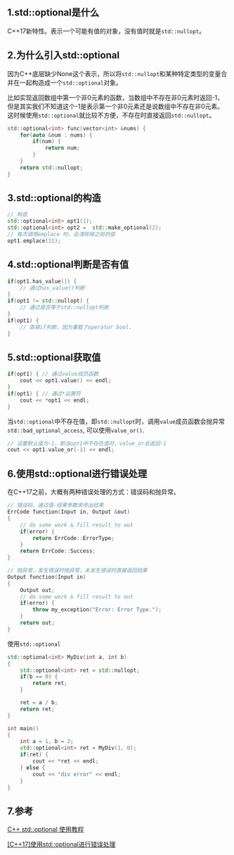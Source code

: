 ## 1.std::optional是什么
C++17新特性。表示一个可能有值的对象，没有值时就是`std::nullopt`。


## 2.为什么引入std::optional
因为C++底层缺少None这个表示，所以将`std::nullopt`和某种特定类型的变量合并在一起构造成一个`std::optional`对象。

比如实现返回数组中第一个非0元素的函数，当数组中不存在非0元素时返回-1，但是其实我们不知道这个-1是表示第一个非0元素还是说数组中不存在非0元素。这时候使用`std::optional`就比较不方便，不存在时直接返回`std::nullopt`。
```cpp
std::optional<int> func(vector<int> &nums) {
    for(auto &num : nums) {
        if(num) {
            return num;
        }
    }
    return std::nullopt;
}
```


## 3.std::optional的构造
```cpp
// 构造
std::optional<int> opt1(1);
std::optional<int> opt2 =  std::make_optional(2);
// 每次调用emplace 时，会清除掉之前的值
opt1.emplace(11);
```


## 4.std::optional判断是否有值
```cpp
if(opt1.has_value()) {
    // 通过has_value()判断
}
if(opt1 != std::nullopt) {
    // 通过是否等于std::nullopt判断
}
if(opt1) {
    // 直接if判断，因为重载了operator bool.
}
```


## 5.std::optional获取值
```cpp
if(opt1) { // 通过value成员函数
    cout << opt1.value() << endl;
}
if(opt1) { // 通过*运算符
    cout << *opt1 << endl;
}
```
当`std::optional`中不存在值，即`std::nullopt`时，调用`value`成员函数会抛异常`std::bad_optional_access`, 可以使用`value_or()`.
```cpp
// 设置默认值为-1，即当opt1中不存在值时，value_or会返回-1
cout << opt1.value_or(-1) << endl; 
```


## 6.使用std::optional进行错误处理

在C++17之前，大概有两种错误处理的方式：错误码和抛异常。

```cpp
// 错误码，通过值-结果参数来传出结果
ErrCode function(Input in, Output &out)
{
    // do some work & fill result to out
    if(error) {
        return ErrCode::ErrorType;
    }
    return ErrCode::Success;
}

// 抛异常，发生错误时抛异常，未发生错误时直接返回结果
Output function(Input in)
{
    Output out;
    // do some work & fill result to out
    if(error) {
        throw my_exception("Error: Error Type.");
    }
    return out;
}
```

使用`std::optional`
```cpp
std::optional<int> MyDiv(int a, int b)
{
    std::optional<int> ret = std::nullopt;
    if(b == 0) {
        return ret;
    }

    ret = a / b;
    return ret;
}

int main() 
{
    int a = 1, b = 2;
    std::optional<int> ret = MyDiv(1, 0);
    if(ret) {
        cout << *ret << endl;
    } else {
        cout << "div error" << endl;
    }
}
```



## 7.参考
[C++ std::optional 使用教程](https://zhuanlan.zhihu.com/p/639111975)

[[C++17]使用std::optional进行错误处理](https://www.bilibili.com/video/BV1nL4y1a75t/?spm_id_from=333.337.search-card.all.click&vd_source=290e10e6da0d78fd6c632cdb3be20ba1)
